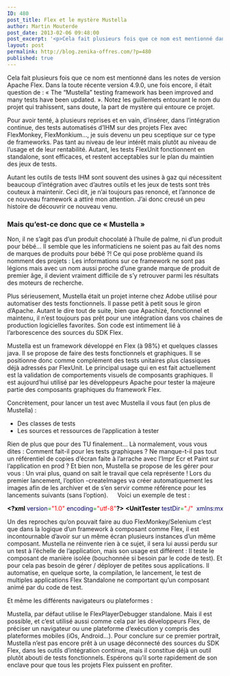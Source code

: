 ```yaml
---
ID: 480
post_title: Flex et le mystère Mustella
author: Martin Mouterde
post_date: 2013-02-06 09:48:00
post_excerpt: '<p>Cela fait plusieurs fois que ce nom est mentionné dans les notes de version Apache Flex. Dans la toute récente version 4.9.0, une fois encore, il était question de&nbsp;: «&nbsp;The “Mustella” testing framework has been improved and many tests have been updated. ». Notez les guillemets entourant le nom du projet qui trahissent, sans doute, la part de mystère qui entoure ce projet.</p> <p>Pour avoir tenté, à plusieurs reprises et en vain, d’insérer, dans l’intégration continue, des tests automatisés d’IHM sur des projets Flex avec FlexMonkey, FlexMonkium..., je suis devenu un peu sceptique sur ce type de frameworks. Pas tant au niveau de leur intérêt mais plutôt au niveau de l’usage et de leur rentabilité. Autant, les tests FlexUnit fonctionnent en standalone, sont efficaces, et restent acceptables sur le plan du maintien des jeux de tests.</p> <p>Autant les outils de tests IHM sont souvent des usines à gaz qui nécessitent beaucoup d’intégration avec d’autres outils et les jeux de tests sont très couteux à maintenir. Ceci dit, je n’ai toujours pas renoncé, et l’annonce de ce nouveau framework a attiré mon attention. J’ai donc creusé un peu histoire de découvrir ce nouveau venu.</p>'
layout: post
permalink: http://blog.zenika-offres.com/?p=480
published: true
---
```

<p>Cela fait plusieurs fois que ce nom est mentionné dans les notes de version Apache Flex. Dans la toute récente version 4.9.0, une fois encore, il était question de&nbsp;: «&nbsp;The “Mustella” testing framework has been improved and many tests have been updated. ». Notez les guillemets entourant le nom du projet qui trahissent, sans doute, la part de mystère qui entoure ce projet.</p> <p>Pour avoir tenté, à plusieurs reprises et en vain, d’insérer, dans l’intégration continue, des tests automatisés d’IHM sur des projets Flex avec FlexMonkey, FlexMonkium..., je suis devenu un peu sceptique sur ce type de frameworks. Pas tant au niveau de leur intérêt mais plutôt au niveau de l’usage et de leur rentabilité. Autant, les tests FlexUnit fonctionnent en standalone, sont efficaces, et restent acceptables sur le plan du maintien des jeux de tests.</p> <p>Autant les outils de tests IHM sont souvent des usines à gaz qui nécessitent beaucoup d’intégration avec d’autres outils et les jeux de tests sont très couteux à maintenir. Ceci dit, je n’ai toujours pas renoncé, et l’annonce de ce nouveau framework a attiré mon attention. J’ai donc creusé un peu histoire de découvrir ce nouveau venu.</p>
<!--more-->
<h3>Mais qu’est-ce donc que ce «&nbsp;Mustella&nbsp;»</h3> <p>Non, il ne s’agit pas d’un produit chocolaté à l’huile de palme, ni d’un produit pour bébé… Il semble que les informaticiens ne soient pas au fait des noms de marques de produits pour bébé ?! Ce qui pose problème quand ils nomment des projets&nbsp;: Les informations sur ce framework ne sont pas légions mais avec un nom aussi proche d’une grande marque de produit de premier âge, il devient vraiment difficile de s’y retrouver parmi les résultats des moteurs de recherche.</p> <p>Plus sérieusement, Mustella était un projet interne chez Adobe utilisé pour automatiser des tests fonctionnels. Il passe petit à petit sous le giron d’Apache. Autant le dire tout de suite, bien que Apachizé, fonctionnel et maintenu, il n’est toujours pas prêt pour une intégration dans vos chaines de production logicielles favorites. Son code est intimement lié à l’arborescence des sources du SDK Flex.</p> <p>Mustella est un framework développé en Flex (à 98%) et quelques classes java. Il se propose de faire des tests fonctionnels et graphiques. Il se positionne donc comme complément des tests unitaires plus classiques déjà adressés par FlexUnit. Le principal usage qui en est fait actuellement est la validation de comportements visuels de composants graphiques. Il est aujourd’hui utilisé par les développeurs Apache pour tester la majeure partie des composants graphiques du framework Flex.</p> <p>Concrètement, pour lancer un test avec Mustella il vous faut (en plus de Mustella)&nbsp;:</p> <ul> <li>Des classes de tests</li> <li>Les sources et ressources de l’application à tester</li> </ul> <p>Rien de plus que pour des TU finalement... Là normalement, vous vous dites&nbsp;: Comment fait-il pour les tests graphiques&nbsp;? Ne manque-t-il pas tout un référentiel de copies d’écran faite à l’arrache avec l’Impr Ecr et Paint sur l’application en prod&nbsp;? Et bien non, Mustella se propose de les gérer pour vous&nbsp;: Un vrai plus, quand on sait le travail que cela représente&nbsp;! Lors du premier lancement, l’option -createImages va créer automatiquement les images afin de les archiver et de s’en servir comme référence pour les lancements suivants (sans l’option).   Voici un exemple de test&nbsp;:</p> <pre class="xml code xml" style="font-family:inherit"><span style="color: #009900;"><span style="color: #000000; font-weight: bold;">&lt;?xml</span> <span style="color: #000066;">version</span>=<span style="color: #ff0000;">&quot;1.0&quot;</span> <span style="color: #000066;">encoding</span>=<span style="color: #ff0000;">&quot;utf-8&quot;</span><span style="color: #000000; font-weight: bold;">?&gt;</span></span> <span style="color: #009900;"><span style="color: #000000; font-weight: bold;">&lt;UnitTester</span> <span style="color: #000066;">testDir</span>=<span style="color: #ff0000;">&quot;./&quot;</span>  <span style="color: #000066;">xmlns:mx</span>=<span style="color: #ff0000;">&quot;http://www.adobe.com/2006/mxml&quot;</span> </span> <span style="color: #009900;"><span style="color: #000066;">xmlns</span>=<span style="color: #ff0000;">&quot;*&quot;</span> <span style="color: #000066;">testSWF</span>=<span style="color: #ff0000;">&quot;MustellaHelloWord.mxml&quot;</span><span style="color: #000000; font-weight: bold;">&gt;</span></span> 	<span style="color: #009900;"><span style="color: #000000; font-weight: bold;">&lt;mx:Script<span style="color: #000000; font-weight: bold;">&gt;</span></span></span> 		<span style="color: #339933;">&lt;![CDATA[</span> <span style="color: #339933;">			import mx.collections.ArrayCollection;</span> <span style="color: #339933;">			import com.zenika.mustellaHelloword.model.Consultant;</span> &nbsp; <span style="color: #339933;">			[Bindable]</span> <span style="color: #339933;">			private static var consultants:ArrayCollection = new ArrayCollection([new Consultant(&quot;Martin&quot;,&quot;Mouterde&quot;,&quot;zenika.png&quot;)]);</span> <span style="color: #339933;">		]]&gt;</span> 	<span style="color: #009900;"><span style="color: #000000; font-weight: bold;">&lt;/mx:Script<span style="color: #000000; font-weight: bold;">&gt;</span></span></span> 	<span style="color: #009900;"><span style="color: #000000; font-weight: bold;">&lt;setup<span style="color: #000000; font-weight: bold;">&gt;</span></span></span> 		<span style="color: #009900;"><span style="color: #000000; font-weight: bold;">&lt;ResetComponent</span> <span style="color: #000066;">target</span>=<span style="color: #ff0000;">&quot;consultantsGrid&quot;</span> <span style="color: #000066;">className</span>=<span style="color: #ff0000;">&quot;spark.component.DataGrid&quot;</span> <span style="color: #000066;">waitEvent</span>=<span style="color: #ff0000;">&quot;updateComplete&quot;</span> <span style="color: #000066;">waitTarget</span>=<span style="color: #ff0000;">&quot;consultantsGrid&quot;</span><span style="color: #000000; font-weight: bold;">/&gt;</span></span> 	<span style="color: #009900;"><span style="color: #000000; font-weight: bold;">&lt;/setup<span style="color: #000000; font-weight: bold;">&gt;</span></span></span> 	<span style="color: #009900;"><span style="color: #000000; font-weight: bold;">&lt;testCases<span style="color: #000000; font-weight: bold;">&gt;</span></span></span> 		<span style="color: #009900;"><span style="color: #000000; font-weight: bold;">&lt;TestCase</span> <span style="color: #000066;">testID</span>=<span style="color: #ff0000;">&quot;logoInGrid&quot;</span><span style="color: #000000; font-weight: bold;">&gt;</span></span> 			<span style="color: #009900;"><span style="color: #000000; font-weight: bold;">&lt;body<span style="color: #000000; font-weight: bold;">&gt;</span></span></span> 				<span style="color: #009900;"><span style="color: #000000; font-weight: bold;">&lt;SetProperty</span> <span style="color: #000066;">propertyName</span>=<span style="color: #ff0000;">&quot;consultants&quot;</span> <span style="color: #000066;">value</span>=<span style="color: #ff0000;">&quot;{consultants}&quot;</span> <span style="color: #000066;">target</span>=<span style="color: #ff0000;">&quot;consultantsGrid&quot;</span> <span style="color: #000000; font-weight: bold;">/&gt;</span></span> 				<span style="color: #009900;"><span style="color: #000000; font-weight: bold;">&lt;AssertPropertyValue</span> <span style="color: #000066;">propertyName</span>=<span style="color: #ff0000;">&quot;dataProviderLength&quot;</span> <span style="color: #000066;">value</span>=<span style="color: #ff0000;">&quot;1&quot;</span> <span style="color: #000066;">target</span>=<span style="color: #ff0000;">&quot;consultantsGrid&quot;</span><span style="color: #000000; font-weight: bold;">/&gt;</span></span> 				<span style="color: #009900;"><span style="color: #000000; font-weight: bold;">&lt;CompareBitmap</span> <span style="color: #000066;">url</span>=<span style="color: #ff0000;">&quot;./baselines/logoInGrid.png&quot;</span> <span style="color: #000066;">target</span>=<span style="color: #ff0000;">&quot;consultantsGrid&quot;</span><span style="color: #000000; font-weight: bold;">/&gt;</span></span> 			<span style="color: #009900;"><span style="color: #000000; font-weight: bold;">&lt;/body<span style="color: #000000; font-weight: bold;">&gt;</span></span></span> 		<span style="color: #009900;"><span style="color: #000000; font-weight: bold;">&lt;/TestCase<span style="color: #000000; font-weight: bold;">&gt;</span></span></span> 	<span style="color: #009900;"><span style="color: #000000; font-weight: bold;">&lt;/testCases<span style="color: #000000; font-weight: bold;">&gt;</span></span></span> <span style="color: #009900;"><span style="color: #000000; font-weight: bold;">&lt;/UnitTester<span style="color: #000000; font-weight: bold;">&gt;</span></span></span></pre> <p>Un des reproches qu’on pouvait faire au duo FlexMonkey/Selenium c’est que dans la logique d’un framework à composant comme Flex, il est incontournable d’avoir sur un même écran plusieurs instances d’un même composant. Mustella ne réinvente rien à ce sujet,
il sera lui aussi perdu sur un test à l’échelle de l’application, mais son usage est différent&nbsp;: Il teste le composant de manière isolée (bouchonnée si besoin par le code de test). Et pour cela pas besoin de gérer / déployer de petites sous applications. Il automatise, en quelque sorte, la compilation, le lancement, le test de multiples applications Flex Standalone ne comportant qu’un composant animé par du code de test.</p> <p>Et même les différents navigateurs ou plateformes&nbsp;:</p> <p>Mustella, par défaut utilise le FlexPlayerDebugger standalone. Mais il est possible, et c’est utilisé aussi comme cela par les développeurs Flex, de préciser un navigateur ou une plateforme d’exécution y compris des plateformes mobiles (iOs, Android…). Pour conclure sur ce premier portrait, Mustella n’est pas encore prêt à un usage déconnecté des sources du SDK Flex, dans les outils d’intégration continue, mais il constitue déjà un outil plutôt abouti de tests fonctionnels. Espérons qu’il sorte rapidement de son enclave pour que tous les projets Flex puissent en profiter.</p>